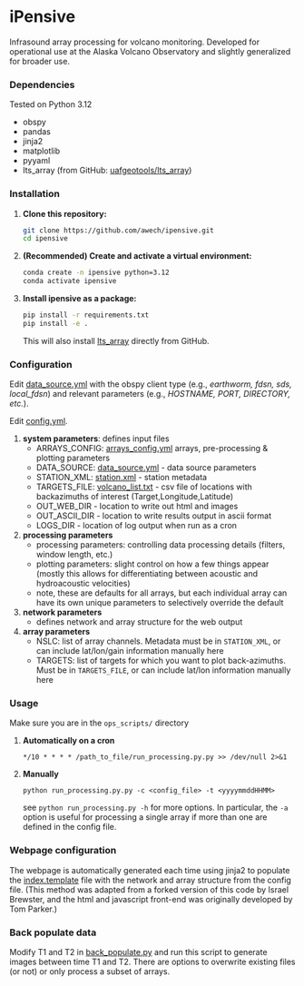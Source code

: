 # iPensive
Infrasound array processing for volcano monitoring. Developed for operational use at the Alaska Volcano Observatory and slightly generalized for broader use.

### Dependencies
Tested on Python 3.12

- obspy
- pandas
- jinja2
- matplotlib
- pyyaml
- lts_array (from GitHub: [uafgeotools/lts_array](https://github.com/uafgeotools/lts_array))

### Installation

1. **Clone this repository:**
    ```bash
    git clone https://github.com/awech/ipensive.git
    cd ipensive
    ```

2. **(Recommended) Create and activate a virtual environment:**
    ```bash
    conda create -n ipensive python=3.12
    conda activate ipensive
    ```

3. **Install ipensive as a package:**
    ```bash
    pip install -r requirements.txt
    pip install -e .
    ```

    This will also install [lts_array](https://github.com/uafgeotools/lts_array) directly from GitHub.

### Configuration
Edit [data_source.yml](data_source.yml) with the obspy client type (e.g., *earthworm, fdsn, sds, local_fdsn*) and relevant parameters (e.g., *HOSTNAME, PORT, DIRECTORY, etc.*).

Edit [config.yml](config.yml). 
1. **system  parameters**: defines input files
    - ARRAYS_CONFIG: [arrays_config.yml](arrays_config.yml) arrays, pre-processing & plotting parameters
    - DATA_SOURCE: [data_source.yml](data_source.yml) - data source parameters
    - STATION_XML: [station.xml](station.xml) - station metadata
    - TARGETS_FILE: [volcano_list.txt](volcano_list.txt) - csv file of locations with backazimuths of interest (Target,Longitude,Latitude)
    - OUT_WEB_DIR - location to write out html and images
    - OUT_ASCII_DIR - location to write results output in ascii format
    - LOGS_DIR - location of log output when run as a cron
2. **processing parameters**
    - processing parameters: controlling data processing details (filters, window length, etc.)
    - plotting parameters: slight control on how a few things appear (mostly this allows for differentiating between acoustic and hydroacoustic velocities)
    - note, these are defaults for all arrays, but each individual array can have its own unique parameters to selectively override the default
3. **network parameters**
    - defines network and array structure for the web output
4. **array parameters**
    - NSLC: list of array channels. Metadata must be in ```STATION_XML```, or can include lat/lon/gain information manually here
    - TARGETS: list of targets for which you want to plot back-azimuths. Must be in ```TARGETS_FILE```, or can include lat/lon information manually here 


### Usage
Make sure you are in the ```ops_scripts/``` directory
1. **Automatically on a cron**

    ```*/10 * * * * /path_to_file/run_processing.py.py >> /dev/null 2>&1```
2. **Manually**

    ```python run_processing.py.py -c <config_file> -t <yyyymmddHHMM>```

    see ```python run_processing.py -h``` for more options. In particular, the ```-a``` option is useful for processing a single array if more than one are defined in the config file.


### Webpage configuration
The webpage is automatically generated each time using jinja2 to populate the [index.template](index.template) file with the network and array structure from the config file.
(This method was adapted from a forked version of this code by Israel Brewster, and the html and javascript front-end was originally developed by Tom Parker.)

### Back populate data
Modify T1 and T2 in [back_populate.py](back_populate.py) and run this script to generate images between time T1 and T2. There are options to overwrite existing files (or not) or only process a subset of arrays.